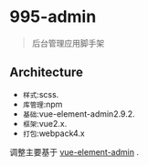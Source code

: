 # 995-admin
> 后台管理应用脚手架

## Architecture

* `样式`:scss.
* `库管理`:npm
* `基础`:vue-element-admin2.9.2.
* `框架`:vue2.x.
* `打包`:webpack4.x

调整主要基于 [vue-element-admin](https://github.com/PanJiaChen/vue-element-admin) .
